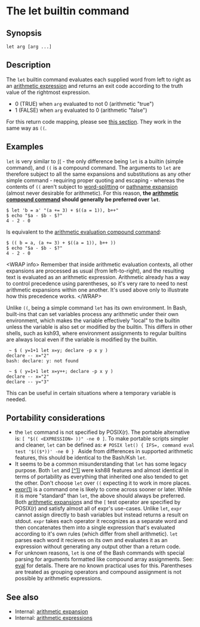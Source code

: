 # The let builtin command

## Synopsis

    let arg [arg ...]

## Description

The `let` builtin command evaluates each supplied word from left to
right as an [arithmetic expression](/syntax/arith_expr.md) and returns an
exit code according to the truth value of the rightmost expression.

- 0 (TRUE) when `arg` evaluated to not 0 (arithmetic "true")
- 1 (FALSE) when `arg` evaluated to 0 (arithmetic "false")

For this return code mapping, please see [this
section](/syntax/arith_expr.md#arithmetic_expressions_and_return_codes).
They work in the same way as `((`.

## Examples

`let` is very similar to [((](/syntax/ccmd/arithmetic_eval.md) - the only
difference being `let` is a builtin (simple command), and `((` is a
compound command. The arguments to `let` are therefore subject to all
the same expansions and substitutions as any other simple command -
requiring proper quoting and escaping - whereas the contents of `((`
aren't subject to [word-splitting](/syntax/expansion/wordsplit.md) or
[pathname expansion](/syntax/expansion/globs.md) (almost never desirable
for arithmetic). For this reason, **the [arithmetic compound
command](/syntax/ccmd/arithmetic_eval.md) should generally be preferred
over `let`**.

    $ let 'b = a' "(a += 3) + $((a = 1)), b++"
    $ echo "$a - $b - $?"
    4 - 2 - 0

Is equivalent to the [arithmetic evaluation compound
command](/syntax/ccmd/arithmetic_eval.md):

    $ (( b = a, (a += 3) + $((a = 1)), b++ ))
    $ echo "$a - $b - $?"
    4 - 2 - 0

\<WRAP info\> Remember that inside arithmetic evaluation contexts, all
other expansions are processed as usual (from left-to-right), and the
resulting text is evaluated as an arithmetic expression. Arithmetic
already has a way to control precedence using parentheses, so it's very
rare to need to nest arithmetic expansions within one another. It's used
above only to illustrate how this precedence works. \</WRAP\>

Unlike `((`, being a simple command `let` has its own environment. In
Bash, built-ins that can set variables process any arithmetic under
their own environment, which makes the variable effectively "local" to
the builtin unless the variable is also set or modified by the builtin.
This differs in other shells, such as ksh93, where environment
assignments to regular builtins are always local even if the variable is
modified by the builtin.

     ~ $ ( y=1+1 let x=y; declare -p x y )
    declare -- x="2"
    bash: declare: y: not found

     ~ $ ( y=1+1 let x=y++; declare -p x y )
    declare -- x="2"
    declare -- y="3"

This can be useful in certain situations where a temporary variable is
needed.

## Portability considerations

- the `let` command is not specified by POSIX(r). The portable
  alternative is: `[ "$(( <EXPRESSION> ))" -ne 0 ]`. To make
  portable scripts simpler and cleaner, `let` can be defined as:
  `# POSIX
  let() {
      IFS=, command eval test '$(($*))' -ne 0
  }
  ` Aside from differences in supported arithmetic features, this should
  be identical to the Bash/Ksh `let`.
- It seems to be a common misunderstanding that `let` has some legacy
  purpose. Both `let` and [[^1]](syntax/ccmd/arithmetic_eval) were ksh88
  features and almost identical in terms of portability as everything
  that inherited one also tended to get the other. Don't choose `let`
  over `((` expecting it to work in more places.
- [expr(1)](http://pubs.opengroup.org/onlinepubs/9699919799/utilities/expr.html#tag_20_42)
  is a command one is likely to come across sooner or later. While it is
  more "standard" than `let`, the above should always be preferred. Both
  [arithmetic expansion](/syntax/arith_expr.md)s and the `[` test operator
  are specified by POSIX(r) and satisfy almost all of expr's use-cases.
  Unlike `let`, `expr` cannot assign directly to bash variables but
  instead returns a result on stdout. `expr` takes each operator it
  recognizes as a separate word and then concatenates them into a single
  expression that's evaluated according to it's own rules (which differ
  from shell arithmetic). `let` parses each word it recieves on its own
  and evaluates it as an expression without generating any output other
  than a return code.
- For unknown reasons, `let` is one of the Bash commands with special
  parsing for arguments formatted like compound array assignments. See:
  [eval](commands/builtin/eval#portability_considerations) for details.
  There are no known practical uses for this. Parentheses are treated as
  grouping operators and compound assignment is not possible by
  arithmetic expressions.

## See also

- Internal: [arithmetic expansion](/syntax/expansion/arith.md)
- Internal: [arithmetic expressions](/syntax/arith_expr.md)

